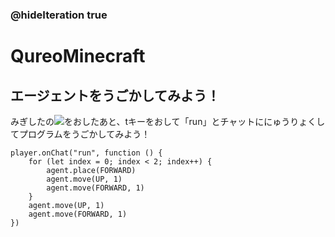### @hideIteration true
# QureoMinecraft

## エージェントをうごかしてみよう！

みぎしたの![](https://raw.githubusercontent.com/camp-minecraft/TechkidsCampTutorial/master/images/playbutton.png)をおしたあと、tキーをおして「run」とチャットににゅうりょくしてプログラムをうごかしてみよう！

```template
player.onChat("run", function () {
    for (let index = 0; index < 2; index++) {
        agent.place(FORWARD)
        agent.move(UP, 1)
        agent.move(FORWARD, 1)
    }
    agent.move(UP, 1)
    agent.move(FORWARD, 1)
})

```